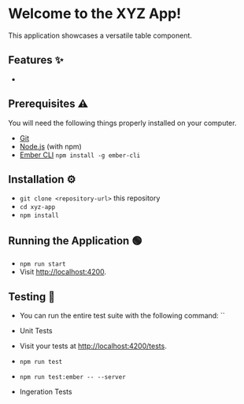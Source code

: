 # Welcome to the XYZ App!

This application showcases a versatile table component.

## Features ✨
- 

## Prerequisites ⚠️
You will need the following things properly installed on your computer.

* [Git](https://git-scm.com/)
* [Node.js](https://nodejs.org/) (with npm)
* [Ember CLI](https://cli.emberjs.com/release/) ```npm install -g ember-cli```

## Installation ⚙️
* `git clone <repository-url>` this repository
* `cd xyz-app`
* `npm install`

## Running the Application 🟢
* `npm run start`
* Visit [http://localhost:4200](http://localhost:4200).


## Testing 🔎

* You can run the entire test suite with the following command: ``

* Unit Tests


* Visit your tests at [http://localhost:4200/tests](http://localhost:4200/tests).

* `npm run test`
* `npm run test:ember -- --server`

* Ingeration Tests